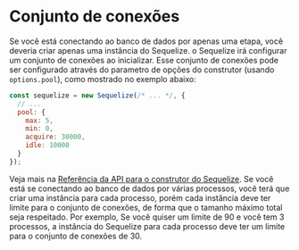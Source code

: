 # Conjunto de conexões

Se você está conectando ao banco de dados por apenas uma etapa, você deveria criar apenas uma instância do Sequelize. o Sequelize irá configurar um conjunto de conexões ao inicializar. Esse conjunto de conexões pode ser configurado através do parametro de opções do construtor (usando  `options.pool`), como mostrado no exemplo abaixo:

```js
const sequelize = new Sequelize(/* ... */, {
  // ...
  pool: {
    max: 5,
    min: 0,
    acquire: 30000,
    idle: 10000
  }
});
```

Veja mais na [Referência da API para o construtor do Sequelize](../class/lib/sequelize.js~Sequelize.html#instance-constructor-constructor). Se você está se conectando ao banco de dados por várias processos, você terá que criar uma instância para cada processo, porém cada instância deve ter limite para o conjunto de conexões, de forma que o tamanho máximo total seja respeitado. Por exemplo, Se você quiser um limite de 90 e você tem 3 processos, a instância do Sequelize para cada processo deve ter um limite para o conjunto de conexões de 30.
